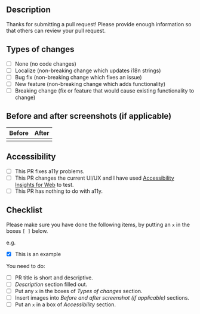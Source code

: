 ## Description

<!-- Explain this change, e.g. "this pull request [implements, fixes, changes]...". -->
Thanks for submitting a pull request! Please provide enough information so that others can review your pull request.

## Types of changes

<!--- What types of changes does your code introduce? Put an `x` in all the boxes that apply: -->
- [ ] None (no code changes)
- [ ] Localize (non-breaking change which updates i18n strings)
- [ ] Bug fix (non-breaking change which fixes an issue)
- [ ] New feature (non-breaking change which adds functionality)
- [ ] Breaking change (fix or feature that would cause existing functionality to change)

## Before and after screenshots (if applicable)

| Before | After |
|:------:|:-----:|
|        |       |

## Accessibility

<!-- Put an `x` in all the boxes that apply: -->
- [ ] This PR fixes a11y problems.
- [ ] This PR changes the current UI/UX and I have used [Accessibility Insights for Web](https://accessibilityinsights.io/docs/en/web/overview/) to test.
- [ ] This PR has nothing to do with a11y.

## Checklist

Please make sure you have done the following items, by putting an `x` in the boxes `[ ]` below.

e.g. 
- [x] This is an example

You need to do:
- [ ] PR title is short and descriptive.
- [ ] _Description_ section filled out.
- [ ] Put any `x` in the boxes of _Types of changes_ section.
- [ ] Insert images into _Before and after screenshot (if applicable)_ sections.
- [ ] Put an `x` in a box of _Accessibility_ section.
